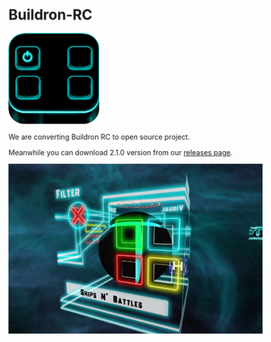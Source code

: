 # Buildron-RC

![](docs/images/BuildronRCIcon_180.png)

We are converting Buildron RC to open source project.

Meanwhile you can download 2.1.0 version from our [releases page](https://github.com/skahal/Buildron-RC/releases).

![](docs/images/screenshots/2.png)